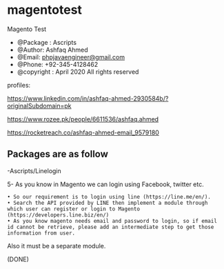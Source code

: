 # magentotest
Magento Test 
 

 * @Package : Ascripts
 * @Author: Ashfaq Ahmed
 * @Email: phpjavaengineer@gmail.com
 * @Phone: +92-345-4128462
 * @copyright : April 2020 All rights reserved

 
 
 profiles: 

 https://www.linkedin.com/in/ashfaq-ahmed-2930584b/?originalSubdomain=pk

 https://www.rozee.pk/people/6611536/ashfaq.ahmed
 
 https://rocketreach.co/ashfaq-ahmed-email_9579180

Packages are as follow
----------------------------------------------------------------------------------------------------------
-Ascripts/Linelogin



5- As you know in Magento we can login using Facebook, twitter etc.

    • So our requirement is to login using line (https://line.me/en/). 
    • Search the API provided by LINE then implement a module through which user can register or login to Magento (https://developers.line.biz/en/)
    • As you know magento needs email and password to login, so if email id cannot be retrieve, please add an intermediate step to get those information from user. 
Also it must be a separate module.

(DONE)



